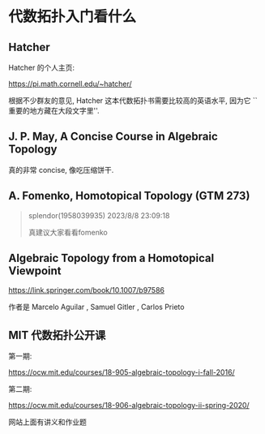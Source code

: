 # 代数拓扑入门看什么

## Hatcher

Hatcher 的个人主页:

https://pi.math.cornell.edu/~hatcher/

根据不少群友的意见, Hatcher 这本代数拓扑书需要比较高的英语水平, 因为它 ``重要的地方藏在大段文字里''.

## J. P. May, A Concise Course in Algebraic Topology

真的非常 concise, 像吃压缩饼干.

## A. Fomenko, Homotopical Topology (GTM 273)

> splendor(1958039935) 2023/8/8 23:09:18
>
> 真建议大家看看fomenko

## Algebraic Topology from a Homotopical Viewpoint

https://link.springer.com/book/10.1007/b97586

作者是 Marcelo Aguilar , Samuel Gitler , Carlos Prieto

## MIT 代数拓扑公开课

第一期:

https://ocw.mit.edu/courses/18-905-algebraic-topology-i-fall-2016/

第二期:

https://ocw.mit.edu/courses/18-906-algebraic-topology-ii-spring-2020/

网站上面有讲义和作业题
